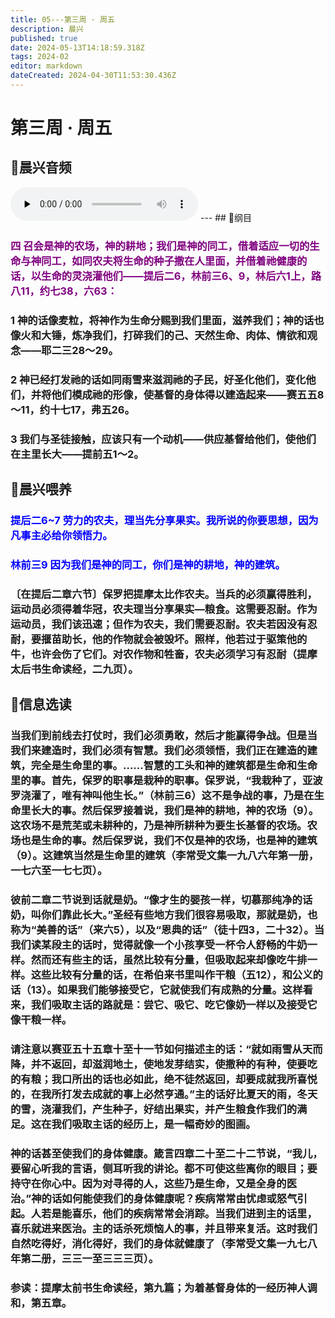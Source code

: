 ```yaml
---
title: 05---第三周 · 周五
description: 晨兴
published: true
date: 2024-05-13T14:18:59.318Z
tags: 2024-02
editor: markdown
dateCreated: 2024-04-30T11:53:30.436Z
---
```


# 第三周 · 周五
## 🎵晨兴音频
<audio id="audio" controls="" preload="none">
      <source id="mp3" src="/2024-02/week3/week3day5.mp3">
</audio>
---
## 📖纲目

### <font color=purple>四   召会是神的农场，神的耕地；我们是神的同工，借着适应一切的生命与神同工，如同农夫将生命的种子撒在人里面，并借着祂健康的话，以生命的灵浇灌他们——提后二6，林前三6、9，林后六1上，路八11，约七38，六63：</font>

### 1   神的话像麦粒，将神作为生命分赐到我们里面，滋养我们；神的话也像火和大锤，炼净我们，打碎我们的己、天然生命、肉体、情欲和观念——耶二三28～29。

### 2   神已经打发祂的话如同雨雪来滋润祂的子民，好圣化他们，变化他们，并将他们模成祂的形像，使基督的身体得以建造起来——赛五五8～11，约十七17，弗五26。

### 3   我们与圣徒接触，应该只有一个动机——供应基督给他们，使他们在主里长大——提前五1～2。

## 📖晨兴喂养

### <font color=blue>提后二6~7    劳力的农夫，理当先分享果实。我所说的你要思想，因为凡事主必给你领悟力。</font>

### <font color=blue>林前三9    因为我们是神的同工，你们是神的耕地，神的建筑。</font>

### 〔在提后二章六节〕保罗把提摩太比作农夫。当兵的必须赢得胜利，运动员必须得着华冠，农夫理当分享果实—粮食。这需要忍耐。作为运动员，我们该迅速；但作为农夫，我们需要忍耐。农夫若因没有忍耐，要揠苗助长，他的作物就会被毁坏。照样，他若过于驱策他的牛，也许会伤了它们。对农作物和牲畜，农夫必须学习有忍耐（提摩太后书生命读经，二九页）。

## 📖信息选读

### 当我们到前线去打仗时，我们必须勇敢，然后才能赢得争战。但是当我们来建造时，我们必须有智慧。我们必须领悟，我们正在建造的建筑，完全是生命里的事。……智慧的工头和神的建筑都是生命和生命里的事。首先，保罗的职事是栽种的职事。保罗说，“我栽种了，亚波罗浇灌了，唯有神叫他生长。”（林前三6）这不是争战的事，乃是在生命里长大的事。然后保罗接着说，我们是神的耕地，神的农场（9）。这农场不是荒芜或未耕种的，乃是神所耕种为要生长基督的农场。农场也是生命的事。然后保罗说，我们不仅是神的农场，也是神的建筑（9）。这建筑当然是生命里的建筑（李常受文集一九八六年第一册，一七六至一七七页）。

### 彼前二章二节说到话就是奶。“像才生的婴孩一样，切慕那纯净的话奶，叫你们靠此长大。”圣经有些地方我们很容易吸取，那就是奶，也称为“美善的话”（来六5），以及“恩典的话”（徒十四3，二十32）。当我们读某段主的话时，觉得就像一个小孩享受一杯令人舒畅的牛奶一样。然而还有些主的话，虽然比较有分量，但吸取起来却像吃牛排一样。这些比较有分量的话，在希伯来书里叫作干粮（五12），和公义的话（13）。如果我们能够接受它，它就使我们有成熟的分量。这样看来，我们吸取主话的路就是：尝它、吸它、吃它像奶一样以及接受它像干粮一样。

### 请注意以赛亚五十五章十至十一节如何描述主的话：“就如雨雪从天而降，并不返回，却滋润地土，使地发芽结实，使撒种的有种，使要吃的有粮；我口所出的话也必如此，绝不徒然返回，却要成就我所喜悦的，在我所打发去成就的事上必然亨通。”主的话好比夏天的雨，冬天的雪，浇灌我们，产生种子，好结出果实，并产生粮食作我们的满足。这在我们吸取主话的经历上，是一幅奇妙的图画。

### 神的话甚至使我们的身体健康。箴言四章二十至二十二节说，“我儿，要留心听我的言语，侧耳听我的讲论。都不可使这些离你的眼目；要持守在你心中。因为对寻得的人，这些乃是生命，又是全身的医治。”神的话如何能使我们的身体健康呢？疾病常常由忧虑或怒气引起。人若是能喜乐，他们的疾病常常会消踪。当我们进到主的话里，喜乐就进来医治。主的话杀死烦恼人的事，并且带来复活。这时我们自然吃得好，消化得好，我们的身体就健康了（李常受文集一九七八年第二册，三三一至三三三页）。

### 参读：提摩太前书生命读经，第九篇；为着基督身体的一经历神人调和，第五章。
<!-- Google tag (gtag.js) -->
<script async src="https://www.googletagmanager.com/gtag/js?id=G-1P8709Z16T"></script>
<script>
  window.dataLayer = window.dataLayer || [];
  function gtag(){dataLayer.push(arguments);}
  gtag('js', new Date());

  gtag('config', 'G-1P8709Z16T');
</script>